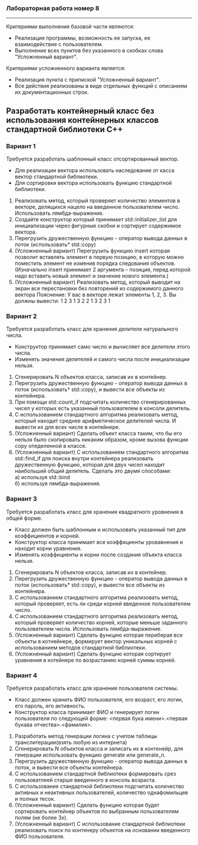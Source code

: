 ### Лабораторная работа номер 8
----------------------------------

Критериями выполнения базовой части являются:
- Реализация программы, возможность ее запуска, ее взаимодействие с пользователем.
- Выполнение всех пунктов без указанного в скобках слова "Усложненный вариант".

Критериями усложненного варианта является:
- Реализация пункта с припиской "Усложненный вариант".
- Все действия реализованы в виде отдельных функций с описанием их документационных строк.

## Разработать контейнерный класс без использования контейнерных классов стандартной библиотеки C++

### Вариант 1

Требуется разработать шаблонный класс отсортированный вектор.
- Для реализации вектора использовать наследование от касса вектор стандартной библиотеки.
- Для сортировки вектора использовать функцию стандартной библиотеки.
1) Реализовать метод, который проверяет количество элементов в векторе, делящихся нацело на введенное пользователем число. Использовать лямбда-выражение.
2) Создайте конструктор который принимает std::initializer_list<T> для инициализации через фигурные скобки и сортирует содержимое вектора.
3) Перегрузить дружественную функцию - оператор вывода данных в поток (использовать* std::copy)
4) (Усложненный вариант) Перегрузить функцию insert которая позволит вставлять элемент в первую позицию, в которую можно поместить элемент не изменив порядка следования объектов. (Изначально insert принимает 2 аргумента – позиция, перед которой надо вставить новый элемент и значение нового элемента.)
5) (Усложненный вариант) Реализовать метод, который выводит на экран все перестановки без повторений из содержимого данного вектора Пояснение: У вас в векторе лежат элементы 1, 2, 3. Вы должны вывести: 1 2 3 1 3 2 2 1 3 2 3 1


### Вариант 2

Требуется разработать класс для хранения делителе натурального числа.
- Конструктор принимает само число и вычисляет все делители этого числа.
- Изменять значения делителей и самого числа после инициализации нельзя.

1) Сгенерировать N объектов класса, записав их в контейнер.
2) Перегрузить дружественную функцию - оператор вывода данных в поток (использовать* std::copy), и вывести все объекты из контейнера.
3) При помощи std::count_if подсчитать количество сгенерированных чисел у которых есть указанный пользователем в консоли делитель.
4) С использованием стандартного алгоритма реализовать метод, который находит среднее арифметическое делителей числа. И вывести их для всех числе в контейнере.
5) (Усложненный вариант) Сделать объект класса таким, что бы его нельзя было скопировать никаким образом, кроме вызова функции copy опеделенной в классе.
6) (Усложненный вариант) С использованием стандартного алгоритма std::find_if для поиска внутри контейнера реализовать дружественную функцию, которая для двух чисел находит наибольший общий делитель. Сделать это двумя способами:   
   а) используя std::bind   
   б) используя лямбда-выражения.


### Вариант 3

Требуется разработать класс для хранения квадратного уровнения в общей форме.
- Класс должен быть шаблонным и использовать указанный тип для коэффициентов и корней.
- Конструктор класса принимает все коэффициенты уровавнения и находит корни уравнения.
- Изменять коэффициенты и корни после создания объекта класса нельзя.

1) Сгенерировать N объектов класса, записав их в контейнер.
2) Перегрузить дружественную функцию - оператор вывода данных в поток (использовать* std::copy), и вывести все объекты из контейнера.
3) С использованием стандартного алгоритма реализовать метод, который проверяет, есть ли среди корней введенное пользователем число.
4) С использованием стандартного алгоритма реализовать метод, который проверяет количество корней, которые меньше заданного пользователем числа. Использовать лямбда-выражение.
5) (Усложненный вариант) Сделать функцию которая переберая все объекты в котнейнере, формирует вектор уникальных корней с использованием методов стандартной библиотеки.
6) (Усложненный вариант) Сделать функцию которая сортирует уравнения в котейнере по возрастанию корней суммы корней.


### Вариант 4

Требуется разработать класс для хранения пользователя системы.
- Класс должен хранить ФИО пользователя, его возраст, его логин, его пароль, его активность.
- Конструктор класса принимает ФИО и генерирует логин пользователя по следующей форме: <первая бука имени>.<первая букава отчества>.<фамилия>.

1) Разработать метод генерации логина с учетом таблицы транслитерации(взять любую из интернета)
2) Сгенерировать N объектов класса и записать их в контенейр, для генерации использовать функцию generate или generate_n.
3) Перегрузить дружественную функцию - оператор вывода данных в поток, и вывести все объекты контейнера.
4) С использованием стандартной библиотеки формировать срез пользоватлеей старше введенного в консоль возраста. 
5) С использование стандартной библиотеки подсчитать количество активных и неактивных пользователей, количество однафомильцев и полных тесок. 
6) (Усложненный вариант) Сделать функцию которая будет сортировать контейнер объектов по выбранным пользователям полям (не более 3х).
7) (Усложненный вариант) С использование стандартной библиотеки реализовать поиск по контенеру объектов на основании введенного ФИО пользователя. 